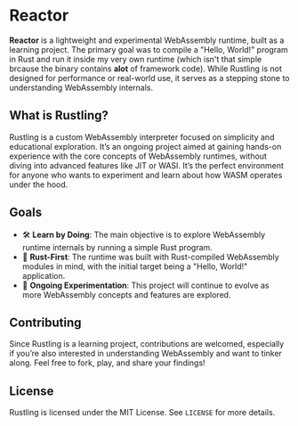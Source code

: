 
# Reactor

**Reactor** is a lightweight and experimental WebAssembly runtime, built as a learning project. The primary goal was to compile a "Hello, World!" program in Rust and run it inside my very own runtime (which isn't that simple brcause the binary contains **alot** of framework code). While Rustling is not designed for performance or real-world use, it serves as a stepping stone to understanding WebAssembly internals.

## What is Rustling?

Rustling is a custom WebAssembly interpreter focused on simplicity and educational exploration. It’s an ongoing project aimed at gaining hands-on experience with the core concepts of WebAssembly runtimes, without diving into advanced features like JIT or WASI. It’s the perfect environment for anyone who wants to experiment and learn about how WASM operates under the hood.

## Goals

- 🛠 **Learn by Doing**: The main objective is to explore WebAssembly runtime internals by running a simple Rust program.
- 🎯 **Rust-First**: The runtime was built with Rust-compiled WebAssembly modules in mind, with the initial target being a "Hello, World!" application.
- 🚧 **Ongoing Experimentation**: This project will continue to evolve as more WebAssembly concepts and features are explored.

## Contributing

Since Rustling is a learning project, contributions are welcomed, especially if you’re also interested in understanding WebAssembly and want to tinker along. Feel free to fork, play, and share your findings!

## License

Rustling is licensed under the MIT License. See `LICENSE` for more details.
